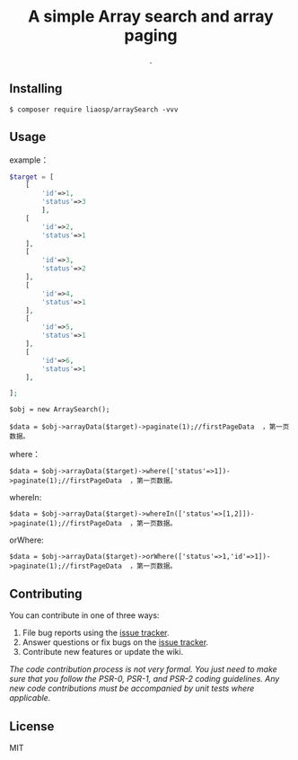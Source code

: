 <h1 align="center">A simple  Array search and array paging </h1>

<p align="center"> .</p>


## Installing

```shell
$ composer require liaosp/arraySearch -vvv
```

## Usage

example：

```php
$target = [
    [
        'id'=>1,
        'status'=>3
        ],
    [
        'id'=>2,
        'status'=>1
    ],
    [
        'id'=>3,
        'status'=>2
    ],
    [
        'id'=>4,
        'status'=>1
    ],
    [
        'id'=>5,
        'status'=>1
    ],
    [
        'id'=>6,
        'status'=>1
    ],

];
```

```
$obj = new ArraySearch();

$data = $obj->arrayData($target)->paginate(1);//firstPageData  ，第一页数据。

```

where：

```
$data = $obj->arrayData($target)->where(['status'=>1])->paginate(1);//firstPageData  ，第一页数据。
```
whereIn:

```
$data = $obj->arrayData($target)->whereIn(['status'=>[1,2]])->paginate(1);//firstPageData  ，第一页数据。
```

orWhere:

```
$data = $obj->arrayData($target)->orWhere(['status'=>1,'id'=>1])->paginate(1);//firstPageData  ，第一页数据。
```


## Contributing

You can contribute in one of three ways:

1. File bug reports using the [issue tracker](https://github.com/liaoshengping/arraySearch/issues).
2. Answer questions or fix bugs on the [issue tracker](https://github.com/liaoshengping/arraySearch/issues).
3. Contribute new features or update the wiki.

_The code contribution process is not very formal. You just need to make sure that you follow the PSR-0, PSR-1, and PSR-2 coding guidelines. Any new code contributions must be accompanied by unit tests where applicable._

## License

MIT